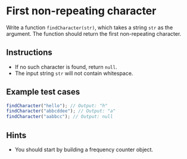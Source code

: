 # First non-repeating character

Write a function `findCharacter(str)`, which takes a string `str` as the argument. The function should return the first non-repeating character.

## Instructions

*   If no such character is found, return `null`.
*   The input string `str` will not contain whitespace.

## Example test cases

```javascript
findCharacter("hello"); // Output: "h"
findCharacter("abbcddee"); // Output: "a"
findCharacter("aabbcc"); // Output: null
```

## Hints

*   You should start by building a frequency counter object.
